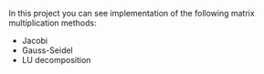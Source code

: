 In this project you can see implementation of the following matrix multiplication methods:  
- Jacobi  
- Gauss-Seidel  
- LU decomposition  
